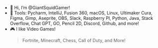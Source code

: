 - 🦑 Hi, I’m @GiantSquidGamer!
- 🔨 Tools: Pycharm, IntelliJ, Fusion 360, macOS, Linux, Ultimaker Cura, Figma, Gimp, Aseprite, OBS, Slack, Raspberry PI, Python, Java, Stack Overflow, Chat GPT, GO, Pencil 2D, Discord, Github, and more!
- 🎮 I like Video Games!
  > Fortnite,
  > Minecraft,
  > Chess,
  > Call of Duty,
  > and More!

<!---
GiantSquidGamer/GiantSquidGamer is a ✨ special ✨ repository because its `README.md` (this file) appears on your GitHub profile.
You can click the Preview link to take a look at your changes.
--->
